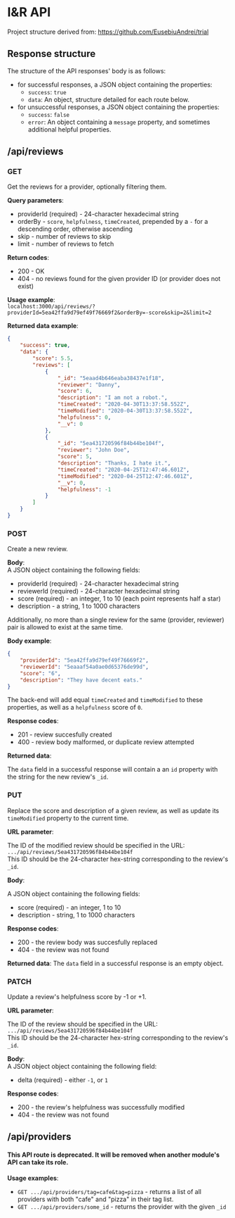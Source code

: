 # I&R API

Project structure derived from: https://github.com/EusebiuAndrei/trial

## Response structure

The structure of the API responses' body is as follows:

-   for successful responses, a JSON object containing the properties:
    -   `success`: `true`
    -   `data`: An object, structure detailed for each route below.
-   for unsuccessful responses, a JSON object containing the
    properties:
    -   `success`: `false`
    -   `error`: An object containing a `message` property, and
        sometimes additional helpful properties.

## /api/reviews

### GET

Get the reviews for a provider, optionally filtering them.

**Query parameters**:

-   providerId (required) - 24-character hexadecimal string
-   orderBy - `score`, `helpfulness`, `timeCreated`, prepended by a
    `-` for a descending order, otherwise ascending
-   skip - number of reviews to skip
-   limit - number of reviews to fetch

**Return codes**:

-   200 - OK
-   404 - no reviews found for the given provider ID (or provider does
    not exist)

**Usage example**:  
 `localhost:3000/api/reviews/?providerId=5ea42ffa9d79ef49f76669f2&orderBy=-score&skip=2&limit=2`

**Returned data example**:

```JSON
{
    "success": true,
    "data": {
        "score": 5.5,
        "reviews": [
            {
                "_id": "5eaad4b646eaba38437e1f18",
                "reviewer": "Danny",
                "score": 6,
                "description": "I am not a robot.",
                "timeCreated": "2020-04-30T13:37:58.552Z",
                "timeModified": "2020-04-30T13:37:58.552Z",
                "helpfulness": 0,
                "__v": 0
            },
            {
                "_id": "5ea431720596f84b44be104f",
                "reviewer": "John Doe",
                "score": 5,
                "description": "Thanks, I hate it.",
                "timeCreated": "2020-04-25T12:47:46.601Z",
                "timeModified": "2020-04-25T12:47:46.601Z",
                "__v": 0,
                "helpfulness": -1
            }
        ]
    }
}
```

### POST

Create a new review.

**Body**:  
A JSON object containing the following fields:

-   providerId (required) - 24-character hexadecimal string
-   reviewerId (required) - 24-character hexadecimal string
-   score (required) - an integer, 1 to 10 (each point represents half
    a star)
-   description - a string, 1 to 1000 characters

Additionally, no more than a single review for the same (provider,
reviewer) pair is allowed to exist at the same time.

**Body example**:

```JSON
{
	"providerId": "5ea42ffa9d79ef49f76669f2",
	"reviewerId": "5eaaaf54a0ae0d65376de99d",
	"score": "6",
	"description": "They have decent eats."
}
```

The back-end will add equal `timeCreated` and `timeModified` to these
properties, as well as a `helpfulness` score of `0`.

**Response codes**:

-   201 - review succesfully created
-   400 - review body malformed, or duplicate review attempted

**Returned data**:

The `data` field in a successful response will contain a an `id`
property with the string for the new review's `_id`.

### PUT

Replace the score and description of a given review, as well as update
its `timeModified` property to the current time.

**URL parameter**:

The ID of the modified review should be specified in the URL:  
`.../api/reviews/5ea431720596f84b44be104f`  
This ID should be the 24-character hex-string corresponding to the
review's `_id`.

**Body**:

A JSON object containing the following fields:

-   score (required) - an integer, 1 to 10
-   description - string, 1 to 1000 characters

**Response codes**:

-   200 - the review body was succesfully replaced
-   404 - the review was not found

**Returned data**: The `data` field in a successful response is an
empty object.

### PATCH

Update a review's helpfulness score by -1 or +1.

**URL parameter**:  

The ID of the review should be specified in the URL:  
`.../api/reviews/5ea431720596f84b44be104f`  
This ID should be the 24-character hex-string corresponding to the review's
`_id`.

**Body**:  
A JSON object object containing the following field:
- delta (required) - either `-1`, or `1`

**Response codes**:

-   200 - the review's helpfulness was successfully modified
-   404 - the review was not found

## /api/providers

#### This API route is deprecated. It will be removed when another module's API can take its role.

**Usage examples**:
- `GET .../api/providers/tag=cafe&tag=pizza` - returns a list of all providers with both "cafe" and "pizza" in their tag list.
- `GET .../api/providers/some_id` - returns the provider with the given `_id`